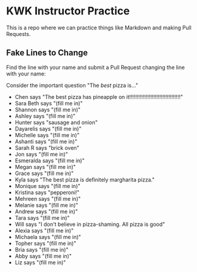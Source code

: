 # KWK Instructor Practice

This is a repo where we can practice things like Markdown and making Pull Requests.

## Fake Lines to Change

Find the line with your name and submit a Pull Request changing the line with your name:

Consider the important question "The *best* pizza is..."

* Chen says "The best pizza has pineapple on it!!!!!!!!!!!!!!!!!!!!!!!!!!!!!!!!!!"
* Sara Beth says "(fill me in)"
* Shannon says "(fill me in)"
* Ashley says "(fill me in)"
* Hunter says "sausage and onion"
* Dayarelis says "(fill me in)"
* Michelle says "(fill me in)"
* Ashanti says "(fill me in)"
* Sarah R says "brick oven"
* Jon says "(fill me in)"
* Esmeralda says "(fill me in)"
* Megan says "(fill me in)"
* Grace says "(fill me in)"
* Kyla says "The best pizza is definitely margharita pizza."
* Monique says "(fill me in)"
* Kristina says "pepperoni!"
* Mehreen says "(fill me in)"
* Melanie says "(fill me in)"
* Andrew says "(fill me in)"
* Tara says "(fill me in)"
* Will says "I don't believe in pizza-shaming. All pizza is good"
* Alexia says "(fill me in)"
* Michaela says "(fill me in)"
* Topher says "(fill me in)"
* Bria says "(fill me in)"
* Abby says "(fill me in)"
* Liz says "(fill me in)"
